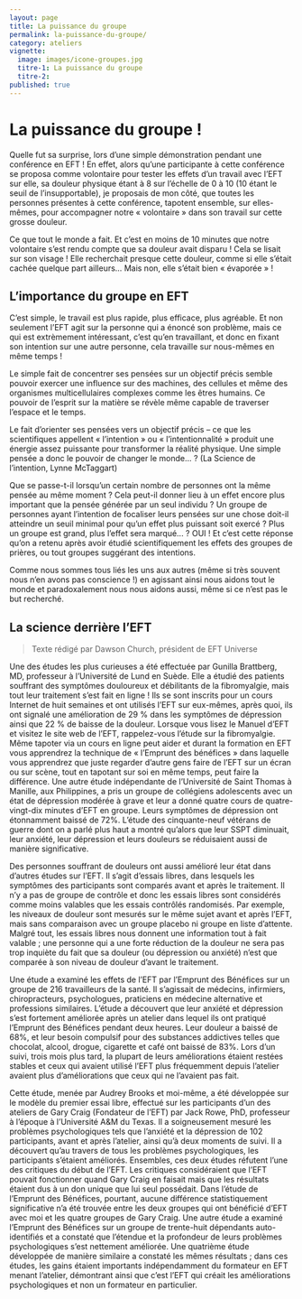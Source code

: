 ```yaml
---
layout: page
title: La puissance du groupe
permalink: la-puissance-du-groupe/
category: ateliers
vignette:
  image: images/icone-groupes.jpg
  titre-1: La puissance du groupe
  titre-2:
published: true
---
```


# La puissance du groupe !

Quelle fut sa surprise, lors d’une simple démonstration pendant une conférence en EFT ! En effet, alors qu’une participante à cette conférence se proposa comme volontaire pour tester les effets d’un travail avec l’EFT sur elle, sa douleur physique étant à 8 sur l’échelle de 0 à 10 (10 étant le seuil de l’insupportable), je proposais de mon côté, que toutes les personnes présentes à cette conférence, tapotent ensemble, sur elles-mêmes, pour accompagner notre « volontaire » dans son travail sur cette grosse douleur.

Ce que tout le monde a fait. Et c’est en moins de 10 minutes que notre volontaire s’est rendu compte que sa douleur avait disparu ! Cela se lisait sur son visage ! Elle recherchait presque cette douleur, comme si elle s’était cachée quelque part ailleurs… Mais non, elle s’était bien « évaporée » !

## L’importance du groupe en EFT

C’est simple, le travail est plus rapide, plus efficace, plus agréable.
Et non seulement l’EFT agit sur la personne qui a énoncé son problème, mais ce qui est extrèmement intéressant, c’est qu’en travaillant, et donc en fixant son intention sur une autre personne, cela travaille sur nous-mêmes en même temps !

Le simple fait de concentrer ses pensées sur un objectif précis semble pouvoir exercer une influence sur des machines, des cellules et même des organismes multicellulaires complexes comme les êtres humains. Ce pouvoir de l’esprit sur la matière se révèle même capable de traverser l’espace et le temps.

Le fait d’orienter ses pensées vers un objectif précis – ce que les scientifiques appellent « l’intention » ou « l’intentionnalité » produit une énergie assez puissante pour transformer la réalité physique. Une simple pensée a donc le pouvoir de changer le monde... ? (La Science de l’intention, Lynne McTaggart)

Que se passe-t-il lorsqu’un certain nombre de personnes ont la même pensée au même moment ? Cela peut-il donner lieu à un effet encore plus important que la pensée générée par un seul individu ? Un groupe de personnes ayant l’intention de focaliser leurs pensées sur une chose doit-il atteindre un seuil minimal pour qu’un effet plus puissant soit exercé ? Plus un groupe est grand, plus l’effet sera marqué... ? OUI ! Et c’est cette réponse qu’on a retenu après avoir étudié scientifiquement les effets des groupes de prières, ou tout groupes suggérant des intentions.

Comme nous sommes tous liés les uns aux autres (même si très souvent nous n’en avons pas conscience !) en agissant ainsi nous aidons tout le monde et paradoxalement nous nous aidons aussi, même si ce n’est pas le but recherché.

## La science derrière l’EFT

> Texte rédigé par Dawson Church, président de EFT Universe

Une des études les plus curieuses a été effectuée par Gunilla Brattberg, MD, professeur à l’Université de Lund en Suède. Elle a étudié des patients souffrant des symptômes douloureux et débilitants de la fibromyalgie, mais tout leur traitement s’est fait en ligne ! Ils se sont inscrits pour un cours Internet de huit semaines et ont utilisés l’EFT sur eux-mêmes, après quoi, ils ont signalé une amélioration de 29 % dans les symptômes de dépression ainsi que 22 % de baisse de la douleur. Lorsque vous lisez le Manuel d’EFT et visitez le site web de l’EFT, rappelez-vous l’étude sur la fibromyalgie. Même tapoter via un cours en ligne peut aider et durant la formation en EFT vous apprendrez la technique de « l’Emprunt des bénéfices » dans laquelle vous apprendrez que juste regarder d’autre gens faire de l’EFT sur un écran ou sur scène, tout en tapotant sur soi en même temps, peut faire la différence. Une autre étude indépendante de l’Université de Saint Thomas à Manille, aux Philippines, a pris un groupe de collégiens adolescents avec un état de dépression modérée à grave et leur a donné quatre cours de quatre-vingt-dix minutes d’EFT en groupe. Leurs symptômes de dépression ont étonnamment baissé de 72%. L’étude des cinquante-neuf vétérans de guerre dont on a parlé plus haut a montré qu’alors que leur SSPT diminuait, leur anxiété, leur dépression et leurs douleurs se réduisaient aussi de manière significative.

Des personnes souffrant de douleurs ont aussi amélioré leur état dans d’autres études sur l’EFT. Il s’agit d’essais libres, dans lesquels les symptômes des participants sont comparés avant et après le traitement. Il n’y a pas de groupe de contrôle et donc les essais libres sont considérés comme moins valables que les essais contrôlés randomisés. Par exemple, les niveaux de douleur sont mesurés sur le même sujet avant et après l’EFT, mais sans comparaison avec un groupe placebo ni groupe en liste d’attente. Malgré tout, les essais libres nous donnent une information tout à fait valable ; une personne qui a une forte réduction de la douleur ne sera pas trop inquiète du fait que sa douleur (ou dépression ou anxiété) n’est que comparée à son niveau de douleur d’avant le traitement.

Une étude a examiné les effets de l’EFT par l’Emprunt des Bénéfices sur un groupe de 216 travailleurs de la santé. Il s’agissait de médecins, infirmiers, chiropracteurs, psychologues, praticiens en médecine alternative et professions similaires. L’étude a découvert que leur anxiété et dépression s’est fortement améliorée après un atelier dans lequel ils ont pratiqué l’Emprunt des Bénéfices pendant deux heures. Leur douleur a baissé de 68%, et leur besoin compulsif pour des substances addictives telles que chocolat, alcool, drogue, cigarette et café ont baissé de 83%. Lors d’un suivi, trois mois plus tard, la plupart de leurs améliorations étaient restées stables et ceux qui avaient utilisé l’EFT plus fréquemment depuis l’atelier avaient plus d’améliorations que ceux qui ne l’avaient pas fait.

Cette étude, menée par Audrey Brooks et moi-même, a été développée sur le modèle du premier essai libre, effectué sur les participants d’un des ateliers de Gary Craig (Fondateur de l’EFT) par Jack Rowe, PhD, professeur à l’époque à l’Université A&M du Texas. Il a soigneusement mesuré les problèmes psychologiques tels que l’anxiété et la dépression de 102 participants, avant et après l’atelier, ainsi qu’à deux moments de suivi. Il a découvert qu’au travers de tous les problèmes psychologiques, les participants s’étaient améliorés. Ensembles, ces deux études réfutent l’une des critiques du début de l’EFT. Les critiques considéraient que l’EFT pouvait fonctionner quand Gary Craig en faisait mais que les résultats étaient dus à un don unique que lui seul possédait. Dans l’étude de l’Emprunt des Bénéfices, pourtant, aucune différence statistiquement significative n’a été trouvée entre les deux groupes qui ont bénéficié d’EFT avec moi et les quatre groupes de Gary Craig. Une autre étude a examiné l’Emprunt des Bénéfices sur un groupe de trente-huit dépendants auto-identifiés et a constaté que l’étendue et la profondeur de leurs problèmes psychologiques s’est nettement améliorée. Une quatrième étude développée de manière similaire a constaté les mêmes résultats ; dans ces études, les gains étaient importants indépendamment du formateur en EFT menant l’atelier, démontrant ainsi que c’est l’EFT qui créait les améliorations psychologiques et non un formateur en particulier.

